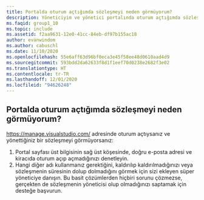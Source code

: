 ```yaml
---
title: Portalda oturum açtığımda sözleşmeyi neden görmüyorum?
description: Yöneticiyim ve yönetici portalında oturum açtığımda sözleşmeleri görmüyorum
ms.faqid: group1_10
ms.topic: include
ms.assetid: f2aa9631-12e0-41cc-84eb-df97b155ac18
author: evanwindom
ms.author: cabuschl
ms.date: 11/10/2020
ms.openlocfilehash: 55e6aff63d96bf0eca3e45f58ee48d0610aad4d9
ms.sourcegitcommit: 593bdd2da62633f8d1f1eef70d0238e2682f3e02
ms.translationtype: HT
ms.contentlocale: tr-TR
ms.lasthandoff: 12/01/2020
ms.locfileid: "94626248"
---
```

## <a name="why-am-i-not-seeing-an-agreement-while-logged-into-the-portal"></a>Portalda oturum açtığımda sözleşmeyi neden görmüyorum?

<https://manage.visualstudio.com/> adresinde oturum açtıysanız ve yönettiğiniz bir sözleşmeyi görmüyorsanız:
1. Portal sayfası üst bilgisinin sağ üst köşesinde, doğru e-posta adresi ve kiracıda oturum açıp açmadığınızı denetleyin.
2. Hangi diğer adı kullanmanız gerektiğini, kaldırılıp kaldırılmadığınızı veya sözleşmenin süresinin dolup dolmadığını görmek için sizi ekleyen süper yöneticiye danışın.
Bu basit çözümlerden hiçbiri sorunu çözmezse, gerçekten de sözleşmenin yöneticisi olup olmadığınızı saptamak için desteğe başvurun.
